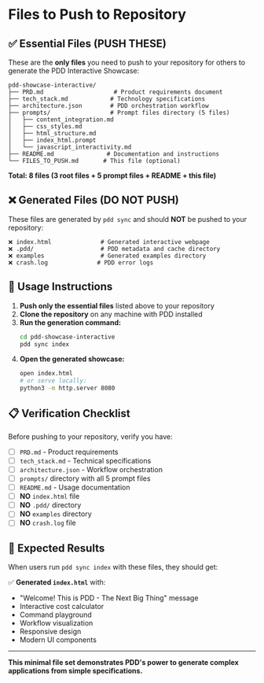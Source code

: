 # Files to Push to Repository

## ✅ Essential Files (PUSH THESE)

These are the **only files** you need to push to your repository for others to generate the PDD Interactive Showcase:

```
pdd-showcase-interactive/
├── PRD.md                    # Product requirements document
├── tech_stack.md            # Technology specifications  
├── architecture.json        # PDD orchestration workflow
├── prompts/                 # Prompt files directory (5 files)
│   ├── content_integration.md
│   ├── css_styles.md
│   ├── html_structure.md
│   ├── index_html.prompt
│   └── javascript_interactivity.md
├── README.md               # Documentation and instructions
└── FILES_TO_PUSH.md       # This file (optional)
```

**Total: 8 files (3 root files + 5 prompt files + README + this file)**

## ❌ Generated Files (DO NOT PUSH)

These files are generated by `pdd sync` and should **NOT** be pushed to your repository:

```
❌ index.html              # Generated interactive webpage
❌ .pdd/                   # PDD metadata and cache directory
❌ examples                # Generated examples directory
❌ crash.log              # PDD error logs
```

## 🚀 Usage Instructions

1. **Push only the essential files** listed above to your repository
2. **Clone the repository** on any machine with PDD installed
3. **Run the generation command:**
   ```bash
   cd pdd-showcase-interactive
   pdd sync index
   ```
4. **Open the generated showcase:**
   ```bash
   open index.html
   # or serve locally:
   python3 -m http.server 8080
   ```

## 📋 Verification Checklist

Before pushing to your repository, verify you have:

- [ ] `PRD.md` - Product requirements
- [ ] `tech_stack.md` - Technical specifications
- [ ] `architecture.json` - Workflow orchestration
- [ ] `prompts/` directory with all 5 prompt files
- [ ] `README.md` - Usage documentation
- [ ] **NO** `index.html` file
- [ ] **NO** `.pdd/` directory
- [ ] **NO** `examples` directory
- [ ] **NO** `crash.log` file

## 🎯 Expected Results

When users run `pdd sync index` with these files, they should get:

✅ **Generated `index.html`** with:
- "Welcome! This is PDD - The Next Big Thing" message
- Interactive cost calculator
- Command playground
- Workflow visualization
- Responsive design
- Modern UI components

---

**This minimal file set demonstrates PDD's power to generate complex applications from simple specifications.**